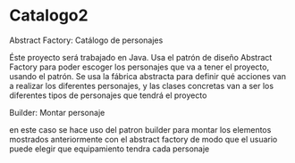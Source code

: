 # Catalogo2

Abstract Factory: Catálogo de personajes

Éste proyecto será trabajado en Java. Usa el patrón de diseño Abstract Factory para poder escoger los personajes que va a tener el proyecto, usando el patrón. Se usa la fábrica abstracta para definir qué acciones van a realizar los diferentes personajes, y las clases concretas van a ser los diferentes tipos de personajes que tendrá el proyecto



Builder: Montar personaje

en este caso se hace uso del patron builder para montar los elementos mostrados anteriormente con el abstract factory de modo que el usuario puede elegir que equipamiento tendra cada personaje


